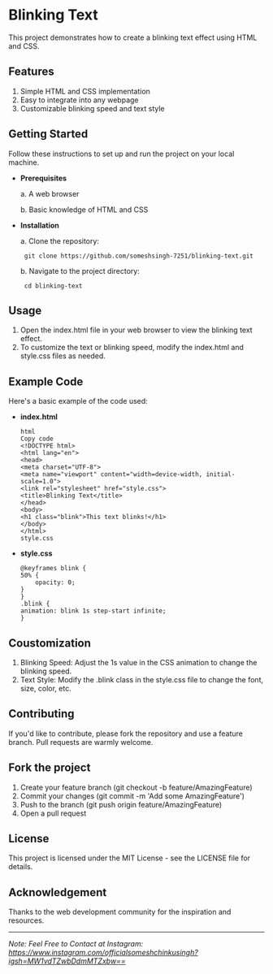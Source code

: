 # Blinking Text
                        
This project demonstrates how to create a blinking text effect using HTML and CSS.

## Features
1. Simple HTML and CSS implementation
2. Easy to integrate into any webpage
3. Customizable blinking speed and text style

## Getting Started

Follow these instructions to set up and run the project on your local machine.

- **Prerequisites**

     a. A web browser
  
     b. Basic knowledge of HTML and CSS
- **Installation**

    a. Clone the repository:

       git clone https://github.com/someshsingh-7251/blinking-text.git
   
    b. Navigate to the project directory:

       cd blinking-text
   
## Usage
1. Open the index.html file in your web browser to view the blinking text effect.
2. To customize the text or blinking speed, modify the index.html and style.css files as needed.

## Example Code

Here's a basic example of the code used:

- **index.html**

      html
      Copy code
      <!DOCTYPE html>
      <html lang="en">
      <head>
      <meta charset="UTF-8">
      <meta name="viewport" content="width=device-width, initial-scale=1.0">
      <link rel="stylesheet" href="style.css">
      <title>Blinking Text</title>
      </head>
      <body>
      <h1 class="blink">This text blinks!</h1>
      </body>
      </html>
      style.css

- **style.css**

      @keyframes blink {
      50% {
          opacity: 0;
      }
      }
      .blink {
      animation: blink 1s step-start infinite;
      }
    
## Coustomization
1. Blinking Speed: Adjust the 1s value in the CSS animation to change the blinking speed.
2. Text Style: Modify the .blink class in the style.css file to change the font, size, color, etc.

## Contributing
If you'd like to contribute, please fork the repository and use a feature branch. Pull requests are warmly welcome.

## Fork the project
1. Create your feature branch (git checkout -b feature/AmazingFeature)
2. Commit your changes (git commit -m 'Add some AmazingFeature')
3. Push to the branch (git push origin feature/AmazingFeature)
4. Open a pull request
   
## License
This project is licensed under the MIT License - see the LICENSE file for details.

## Acknowledgement
Thanks to the web development community for the inspiration and resources.

---

*Note: Feel Free to Contact at Instagram: https://www.instagram.com/officialsomeshchinkusingh?igsh=MW1vdTZwbDdmMTZxbw==*
